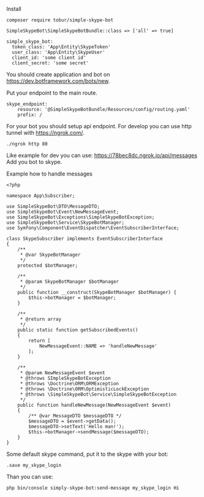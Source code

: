 Install 

```
composer require tobur/simple-skype-bot
```
```
SimpleSkypeBot\SimpleSkypeBotBundle::class => ['all' => true]
```
```
simple_skype_bot:
  token_class: 'App\Entity\SkypeToken'
  user_class: 'App\Entity\SkypeUser'
  client_id: 'some client id'
  client_secret: 'some secret'
```

You should create application and bot on https://dev.botframework.com/bots/new.

Put your endpoint to the main route.

```
skype_endpoint:
    resource: '@SimpleSkypeBotBundle/Resources/config/routing.yaml'
    prefix: /
```

For your bot you should setup api endpoint. For develop you can use http tunnel with https://ngrok.com/. 

```
./ngrok http 80
```

Like example for dev you can use: https://78bec8dc.ngrok.io/api/messages
Add you bot to skype.

Example how to handle messages

```
<?php

namespace App\Subscriber;

use SimpleSkypeBot\DTO\MessageDTO;
use SimpleSkypeBot\Event\NewMessageEvent;
use SimpleSkypeBot\Exceptions\SimpleSkypeBotException;
use SimpleSkypeBot\Service\SkypeBotManager;
use Symfony\Component\EventDispatcher\EventSubscriberInterface;

class SkypeSubscriber implements EventSubscriberInterface
{
    /**
     * @var SkypeBotManager
     */
    protected $botManager;

    /**
     * @param SkypeBotManager $botManager
     */
    public function __construct(SkypeBotManager $botManager) {
        $this->botManager = $botManager;
    }

    /**
     * @return array
     */
    public static function getSubscribedEvents()
    {
        return [
            NewMessageEvent::NAME => 'handleNewMessage'
        ];
    }

    /**
     * @param NewMessageEvent $event
     * @throws SImpleSkypeBotException
     * @throws \Doctrine\ORM\ORMException
     * @throws \Doctrine\ORM\OptimisticLockException
     * @throws \SimpleSkypeBot\Service\SimpleSkypeBotException
     */
    public function handleNewMessage(NewMessageEvent $event)
    {
        /** @var MessageDTO $messageDTO */
        $messageDTO = $event->getData();
        $messageDTO->setText('Hello man!');
        $this->botManager->sendMessage($messageDTO);
    }
}
```

Some default skype command, put it to the skype with your bot:
```
.save my_skype_login
```
Than you can use:

```
php bin/console simply-skype-bot:send-message my_skype_login Hi
```
